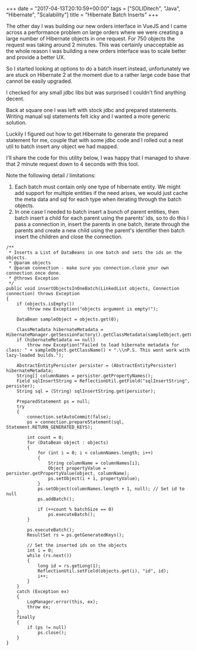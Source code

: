 +++
date = "2017-04-13T20:10:59+00:00"
tags = ["SOLIDitech", "Java", "Hibernate", "Scalability"]
title = "Hibernate Batch Inserts"
+++


The other day I was building our new orders interface in VueJS and I came across a performance problem on large orders where we were creating a large number of Hibernate objects in one request. For 750 objects the request was taking around 2 minutes. This was certainly unacceptable as the whole reason I was building a new orders interface was to scale better and provide a better UX.

So I started looking at options to do a batch insert instead, unfortunately we are stuck on Hibernate 2 at the moment due to a rather large code base that cannot be easily upgraded.

I checked for any small jdbc libs but was surprised I couldn't find anything decent.

Back at square one I was left with stock jdbc and prepared statements. Writing manual sql statements felt icky and I wanted a more generic solution.

Luckily I figured out how to get Hibernate to generate the prepared statement for me, couple that with some jdbc code and I rolled out a neat util to batch insert any object we had mapped.

I'll share the code for this utility below, I was happy that I managed to shave that 2 minute request down to 4 seconds with this tool.

Note the following detail / limitations:

1. Each batch must contain only one type of hibernate entity. We might add support for multiple entities if the need arises, we would just cache the meta data and sql for each type when iterating through the batch objects.
2. In one case I needed to batch insert a bunch of parent entities, then batch insert a child for each parent using the parents' ids, so to do this I pass a connection in, insert the parents in one batch, iterate through the parents and create a new child using the parent's identifier then batch insert the children and close the connection.

<pre class="language-java line-numbers"><code>/**
 * Inserts a List of DataBeans in one batch and sets the ids on the objects.
 * @param objects
 * @param connection - make sure you connection.close your own connection once done.
 * @throws Exception
 */
public void insertObjectsInOneBatch(LinkedList<? extends DataBean> objects, Connection connection) throws Exception
{
	if (objects.isEmpty())
		throw new Exception("objects argument is empty!");

	DataBean sampleObject = objects.get(0);

	ClassMetadata hibernateMetadata = HibernateManager.getSessionFactory().getClassMetadata(sampleObject.getClass());
	if (hibernateMetadata == null)
		throw new Exception("Failed to load hibernate metadata for class: " + sampleObject.getClassName() + ".\\nP.S. This wont work with lazy-loaded builds.");

	AbstractEntityPersister persister = (AbstractEntityPersister) hibernateMetadata;
	String[] columnNames = persister.getPropertyNames();
	Field sqlInsertString = ReflectionUtil.getField("sqlInsertString", persister);
	String sql = (String) sqlInsertString.get(persister);

	PreparedStatement ps = null;
	try
	{
		connection.setAutoCommit(false);
		ps = connection.prepareStatement(sql, Statement.RETURN_GENERATED_KEYS);

		int count = 0;
		for (DataBean object : objects)
		{
			for (int i = 0; i < columnNames.length; i++)
			{
				String columnName = columnNames[i];
				Object propertyValue = persister.getPropertyValue(object, columnName);
				ps.setObject(i + 1, propertyValue);
			}
			ps.setObject(columnNames.length + 1, null); // Set id to null
			ps.addBatch();

			if (++count % batchSize == 0)
				ps.executeBatch();
		}

		ps.executeBatch();
		ResultSet rs = ps.getGeneratedKeys();

		// Set the inserted ids on the objects
		int i = 0;
		while (rs.next())
		{
			long id = rs.getLong(1);
			ReflectionUtil.setField(objects.get(i), "id", id);
			i++;
		}
	}
	catch (Exception ex)
	{
		LogManager.error(this, ex);
		throw ex;
	}
	finally
	{
		if (ps != null)
			ps.close();
	}
}</code></pre>